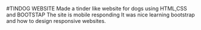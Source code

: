 #TINDOG WEBSITE
Made a tinder like website for dogs using HTML,CSS and BOOTSTAP
The site is mobile responding 
It was nice learning bootstrap and how to design responsive websites.
